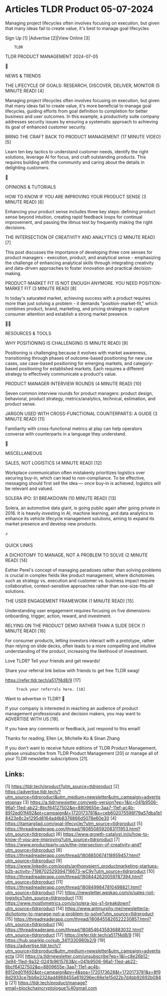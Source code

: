 # Articles TLDR Product 05-07-2024

Managing project lifecycles often involves focusing on execution, but
given that many ideas fail to create value, it's best to manage goal
lifecycles  

 Sign Up [1] |Advertise [2]|View Online [3] 

		TLDR 

TLDR PRODUCT MANAGEMENT 2024-07-05

📱 

NEWS & TRENDS

 THE LIFECYCLE OF GOALS: RESEARCH, DISCOVER, DELIVER, MONITOR (5
MINUTE READ) [4] 

 Managing project lifecycles often involves focusing on execution, but
given that many ideas fail to create value, it's more beneficial to
manage goal lifecycles, guiding efforts from goal definition to
completion for better business and user outcomes. In this example, a
productivity suite company addresses security issues by ensuring a
systematic approach to achieving its goal of enhanced customer
security. 

 BRING THE CRAFT BACK TO PRODUCT MANAGEMENT (17 MINUTE VIDEO) [5] 

 Learn ten key tactics to understand customer needs, identify the
right solutions, leverage AI for focus, and craft outstanding
products. This requires building with the community and caring about
the details in delighting customers. 

🚀 

OPINIONS & TUTORIALS

 HOW TO KNOW IF YOU ARE IMPROVING YOUR PRODUCT SENSE (3 MINUTE READ)
[6] 

 Enhancing your product sense includes three key steps: defining
product sense beyond intuition, creating rapid feedback loops for
continual improvement, and passing the litmus test by frequently
making the right decisions. 

 THE INTERSECTION OF CREATIVITY AND ANALYTICS (2 MINUTE READ) [7] 

 This post discusses the importance of developing three core senses
for product managers - execution, product, and analytical sense -
emphasizing the challenge of enhancing analytical skills through
integrating creativity and data-driven approaches to foster innovation
and practical decision-making. 

 PRODUCT-MARKET FIT IS NOT ENOUGH ANYMORE. YOU NEED POSITION-MARKET
FIT (3 MINUTE READ) [8] 

 In today's saturated market, achieving success with a product
requires more than just solving a problem - it demands
"position-market-fit," which combines product, brand, marketing, and
pricing strategies to capture consumer attention and establish a
strong market presence. 

🧑‍💻 

RESOURCES & TOOLS

 WHY POSITIONING IS CHALLENGING (5 MINUTE READ) [9] 

 Positioning is challenging because it evolves with market awareness,
transitioning through phases of outcome-based positioning for new use
cases, use case-based positioning for emerging markets, and
category-based positioning for established markets. Each requires a
different strategy to effectively communicate a product's value. 

 PRODUCT MANAGER INTERVIEW ROUNDS (4 MINUTE READ) [10] 

 Seven common interview rounds for product managers: product design,
behavioral, product strategy, metrics/analytics, technical,
estimation, and product sense. 

 JARGON USED WITH CROSS-FUNCTIONAL COUNTERPARTS: A GUIDE (3 MINUTE
READ) [11] 

 Familiarity with cross-functional metrics at play can help operators
converse with counterparts in a language they understand. 

🎁 

MISCELLANEOUS

 SALES, NOT LOGISTICS (4 MINUTE READ) [12] 

 Workplace communication often mistakenly prioritizes logistics over
securing buy-in, which can lead to non-compliance. To be effective,
messaging should first sell the idea — once buy-in is achieved,
logistics will be relevant and valued. 

 SOLERA IPO: S1 BREAKDOWN (10 MINUTE READ) [13] 

 Solera, an automotive data giant, is going public again after going
private in 2016. It is heavily investing in AI, machine learning, and
data analytics to enhance its vehicle lifecycle management solutions,
aiming to expand its market presence and develop new products. 

⚡ 

QUICK LINKS

 A DICHOTOMY TO MANAGE, NOT A PROBLEM TO SOLVE (2 MINUTE READ) [14] 

 Esther Perel's concept of managing paradoxes rather than solving
problems is crucial in complex fields like product management, where
dichotomies such as strategy vs. execution and customer vs. business
impact require collaborative, context-sensitive approaches rather than
one-size-fits-all solutions. 

 THE USER ENGAGEMENT FRAMEWORK (1 MINUTE READ) [15] 

 Understanding user engagement requires focusing on five dimensions:
onboarding, trigger, action, reward, and investment. 

 RELYING ON THE PRODUCT DEMO RATHER THAN A SLIDE DECK (1 MINUTE READ)
[16] 

 For consumer products, letting investors interact with a prototype,
rather than relying on slide decks, often leads to a more compelling
and intuitive understanding of the product, increasing the likelihood
of investment. 

Love TLDR? Tell your friends and get rewards!

 Share your referral link below with friends to get free TLDR swag! 

 https://refer.tldr.tech/a517f4d8/9 [17] 

		 Track your referrals here. [18] 

Want to advertise in TLDR? 📰

 If your company is interested in reaching an audience of product
management professionals and decision makers, you may want to
ADVERTISE WITH US [19]. 

 If you have any comments or feedback, just respond to this email! 

Thanks for reading, 
Ellen Le, Michelle Ko & Sinan Zhang 

If you don't want to receive future editions of TLDR Product
Management, please unsubscribe from TLDR Product Management [20] or
manage all of your TLDR newsletter subscriptions [21]. 

 

Links:
------
[1] https://tldr.tech/product?utm_source=tldrproduct
[2] https://advertise.tldr.tech/?utm_source=tldrproduct&utm_medium=newsletter&utm_campaign=advertisetopnav
[3] https://a.tldrnewsletter.com/web-version?ep=1&lc=041b9506-96a1-11ed-ab22-8bcf64127502&p=8809655e-3aa7-11ef-ac4b-8912ed01f492&pt=campaign&t=1720173781&s=ceb602075598f79a57dba1b18423e8c2e1295d8164ad4b8376866d5078e60e30
[4] https://itamargilad.com/goal-lifecycle/?utm_source=tldrproduct
[5] https://threadreaderapp.com/thread/1808508592083111953.html?utm_source=tldrproduct
[6] https://www.growth-catalyst.in/p/how-to-know-if-you-are-improving?utm_source=tldrproduct
[7] https://www.productparty.us/p/the-intersection-of-creativity-and?utm_source=tldrproduct
[8] https://threadreaderapp.com/thread/1808850674118959457.html?utm_source=tldrproduct
[9] https://www.linkedin.com/posts/anthonypierri_productmarketing-startups-b2b-activity-7198702529394716673-wC9v?utm_source=tldrproduct
[10] https://threadreaderapp.com/thread/1808442620059787394.html?utm_source=tldrproduct
[11] https://threadreaderapp.com/thread/1808499847810498821.html?utm_source=tldrproduct
[12] https://newsletter.weskao.com/p/sales-not-logistics?utm_source=tldrproduct
[13] https://www.mostlymetrics.com/p/solera-ipo-s1-breakdown?utm_source=tldrproduct
[14] https://www.antmurphy.me/newsletter/a-dichotomy-to-manage-not-a-problem-to-solve?utm_source=tldrproduct
[15] https://threadreaderapp.com/thread/1808455826522230857.html?utm_source=tldrproduct
[16] https://threadreaderapp.com/thread/1808546435836883032.html?utm_source=tldrproduct
[17] https://refer.tldr.tech/a517f4d8/9
[18] https://hub.sparklp.co/sub_3411330980b2/9
[19] https://advertise.tldr.tech/?utm_source=tldrproduct&utm_medium=newsletter&utm_campaign=advertisecta
[20] https://a.tldrnewsletter.com/unsubscribe?ep=1&l=c8e26b12-3e94-11ed-9a32-0241b9615763&lc=041b9506-96a1-11ed-ab22-8bcf64127502&p=8809655e-3aa7-11ef-ac4b-8912ed01f492&pt=campaign&pv=4&spa=1720173628&t=1720173781&s=8f98d2933ce7bb6e2324ad4968455a619296ec66e1e15d22b7d4bb92692b084b
[21] https://tldr.tech/product/manage?email=blockchaincryptologue%40gmail.com